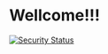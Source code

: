 # Wellcome!!!

[![Security Status](https://www.murphysec.com/platform3/v3/badge/1609164612684488704.svg)](https://www.murphysec.com/accept?code=5978c93902b2a09bb2d03ca1a384a93c&type=1&from=2&t=1)
